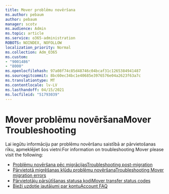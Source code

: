 ```yaml
---
title: Mover problēmu novēršana
ms.author: pebaum
author: pebaum
manager: scotv
ms.audience: Admin
ms.topic: article
ms.service: o365-administration
ROBOTS: NOINDEX, NOFOLLOW
localization_priority: Normal
ms.collection: Adm_O365
ms.custom:
- "9001486"
- "8000"
ms.openlocfilehash: 97a08f74c85d48746c04bcaf31c1265384941487
ms.sourcegitcommit: 8bc60ec34bc1e40685e3976576e04a2623f63a7c
ms.translationtype: MT
ms.contentlocale: lv-LV
ms.lasthandoff: 04/15/2021
ms.locfileid: "51793039"
---
```

# <a name="mover-troubleshooting"></a><span data-ttu-id="7fdef-102">Mover problēmu novēršana</span><span class="sxs-lookup"><span data-stu-id="7fdef-102">Mover Troubleshooting</span></span>

<span data-ttu-id="7fdef-103">Lai iegūtu informāciju par problēmu novēršanu saistībā ar pārvietošanas rīku, apmeklējiet šos vietni:</span><span class="sxs-lookup"><span data-stu-id="7fdef-103">For information on troubleshooting Mover please visit the following:</span></span>

- [<span data-ttu-id="7fdef-104">Problēmu novēršana pēc migrācijas</span><span class="sxs-lookup"><span data-stu-id="7fdef-104">Troubleshooting post-migration</span></span>](https://docs.microsoft.com/sharepointmigration/mover-post-migration-troubleshooting)  
- [<span data-ttu-id="7fdef-105">Pārvietotā migrēšanas kļūdu problēmu novēršana</span><span class="sxs-lookup"><span data-stu-id="7fdef-105">Troubleshooting Mover migration errors</span></span>](https://docs.microsoft.com/sharepointmigration/mover-error-faq)  
- [<span data-ttu-id="7fdef-106">Pārvietotāju pārsūtīšanas statusa kodi</span><span class="sxs-lookup"><span data-stu-id="7fdef-106">Mover transfer status codes</span></span>](https://docs.microsoft.com/sharepointmigration/mover-transfer-status-codes)
- [<span data-ttu-id="7fdef-107">Bieži uzdotie jautājumi par kontu</span><span class="sxs-lookup"><span data-stu-id="7fdef-107">Account FAQ</span></span>](https://docs.microsoft.com/sharepointmigration/mover-account-faq)
